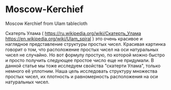 # Moscow-Kerchief
Moscow Kerchief from Ulam tablecloth

Скатерть Улама ( https://ru.wikipedia.org/wiki/Скатерть_Улама https://en.wikipedia.org/wiki/Ulam_spiral ) это очень красивое и наглядное представление структуры простых чисел. 
Красивая картинка говорит о том, что расположение простых чисел на оси натуральных чисел не случайно. 
Но вот формулу простую, по которой можно быстро и просто получить следующее простое число еще не придумали.
В данной статье мы тоже исследуем свойства "скатерти Улама", только немного её уплотним. 
Наша цель исследовать структуру множества простых чисел, их плотность и равномерность расположения на оси натуральных чисел. 
